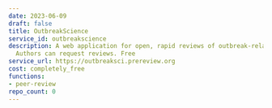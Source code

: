 ```yaml
---
date: 2023-06-09
draft: false
title: OutbreakScience
service_id: outbreakscience
description: A web application for open, rapid reviews of outbreak-related preprints.
  Authors can request reviews. Free
service_url: https://outbreaksci.prereview.org
cost: completely_free
functions:
- peer-review
repo_count: 0
---
```




